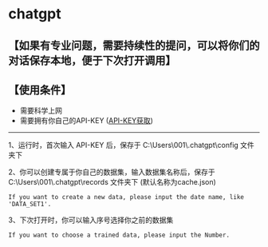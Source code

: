 # chatgpt

【如果有专业问题，需要持续性的提问，可以将你们的对话保存本地，便于下次打开调用】
---

【使用条件】
---
- 需要科学上网
- 需要拥有你自己的API-KEY ([API-KEY获取](https://platform.openai.com/account/api-keys))


---
1、运行时，首次输入 API-KEY 后，保存于 C:\Users\001\\.chatgpt\config 文件夹下

2、你可以创建专属于你自己的数据集，输入数据集名称后，保存于 C:\Users\001\\.chatgpt\records 文件夹下 (默认名称为cache.json)
    
    If you want to create a new data, please input the date name, like 'DATA_SET1'.

3、下次打开时，你可以输入序号选择你之前的数据集

    If you want to choose a trained data, please input the Number.
